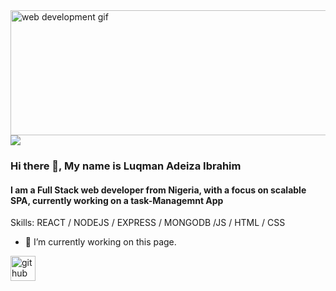 <img src="https://p.kindpng.com/picc/s/124-1247336_web-development-gif-png-transparent-png.png" alt="web development gif" width="700" height="200" >
<img src="https://media3.giphy.com/media/kH6CqYiquZawmU1HI6/100.webp?cid=ecf05e474a7vot047io1xhhsjbyo4w4b86epgmqkst2nat4n&rid=100.webp&ct=g" >

### Hi there 👋, My name is Luqman Adeiza Ibrahim
#### I am a Full Stack web developer from Nigeria, with a focus on scalable SPA, currently working on a task-Managemnt App


Skills: REACT / NODEJS / EXPRESS / MONGODB /JS / HTML / CSS


- 🔭 I’m currently working on this page. 


[<img src='https://cdn.jsdelivr.net/npm/simple-icons@3.0.1/icons/github.svg' alt='github' height='40'>](https://github.com/fvlly)  

